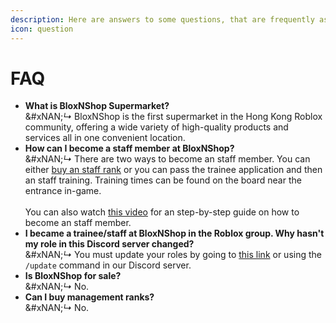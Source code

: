 ```yaml
---
description: Here are answers to some questions, that are frequently asked.
icon: question
---
```


# FAQ

* **What is BloxNShop Supermarket?**\
  &#xNAN;_↳_ BloxNShop is the first supermarket in the Hong Kong Roblox community, offering a wide variety of high-quality products and services all in one convenient location.
* **How can I become a staff member at BloxNShop?**\
  &#xNAN;_↳_ There are two ways to become an staff member. You can either [buy an staff rank](https://www.roblox.com/games/85187706204057/BloxNShop-Rank-Centre) or you can pass the trainee application and then an staff training. Training times can be found on the board near the entrance in-game. \
  \
  You can also watch [this video](https://www.youtube.com/watch?v=Sa8fLCanuKk) for an step-by-step guide on how to become an staff member.
* **I became a trainee/staff at BloxNShop in the Roblox group. Why hasn't my role in this Discord server changed?**\
  &#xNAN;_↳_ You must update your roles by going to [this link](https://blox.link/dashboard/user/verifications) or using the `/update` command in our Discord server.
* **Is BloxNShop for sale?**\
  &#xNAN;_↳_ No.
* **Can I buy management ranks?**\
  &#xNAN;_↳_ No.
